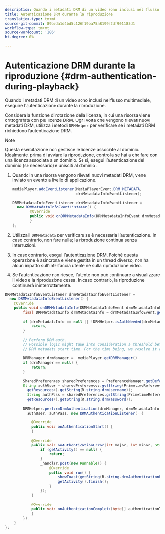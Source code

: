 ```yaml
---
description: Quando i metadati DRM di un video sono inclusi nel flusso multimediale, eseguire l'autenticazione durante la riproduzione.
title: Autenticazione DRM durante la riproduzione
translation-type: tm+mt
source-git-commit: 89bdda1d4bd5c126f19ba75a819942df901183d1
workflow-type: tm+mt
source-wordcount: '186'
ht-degree: 0%

---
```



# Autenticazione DRM durante la riproduzione {#drm-authentication-during-playback}

Quando i metadati DRM di un video sono inclusi nel flusso multimediale, eseguire l&#39;autenticazione durante la riproduzione.

Considera la funzione di rotazione della licenza, in cui una risorsa viene crittografata con più licenze DRM. Ogni volta che vengono rilevati nuovi metadati DRM, utilizza i metodi `DRMHelper` per verificare se i metadati DRM richiedono l’autenticazione DRM.

>[!NOTE]
>
>Questa esercitazione non gestisce le licenze associate al dominio. Idealmente, prima di avviare la riproduzione, controlla se hai a che fare con una licenza associata a un dominio. Se sì, esegui l’autenticazione del dominio (se necessario) e unisciti al dominio .

1. Quando in una risorsa vengono rilevati nuovi metadati DRM, viene inviato un evento a livello di applicazione.

   ```java
   mediaPlayer.addEventListener(MediaPlayerEvent.DRM_METADATA,  
                                drmMetadataInfoEventListener); 
   
   DRMMetadataInfoEventListener drmMetadataInfoEventListener =  
     new DRMMetadataInfoEventListener() { 
           @Override 
           public void onDRMMetadataInfo(DRMMetadataInfoEvent drmMetadataInfoEvent) { 
           } 
   };
   ```

1. Utilizza il `DRMMetadata` per verificare se è necessaria l’autenticazione. In caso contrario, non fare nulla; la riproduzione continua senza interruzioni.
1. In caso contrario, esegui l’autenticazione DRM. Poiché questa operazione è asincrona e viene gestita in un thread diverso, non ha alcun impatto sull&#39;interfaccia utente né sulla riproduzione video.
1. Se l’autenticazione non riesce, l’utente non può continuare a visualizzare il video e la riproduzione cessa. In caso contrario, la riproduzione continuerà ininterrottamente.

```java
DRMMetadataInfoEventListener drmMetadataInfoEventListener =  
  new DRMMetadataInfoEventListener() { 
    @Override 
    public void onDRMMetadataInfo(DRMMetadataInfoEvent drmMetadataInfoEvent) { 
        final DRMMetadataInfo drmMetadataInfo = drmMetadataInfoEvent.getDRMMetadataInfo(); 
 
        if (drmMetadataInfo == null || !DRMHelper.isAuthNeeded(drmMetadataInfo.getDRMMetadata())) { 
            return; 
        } 
 
        // Perform DRM auth. 
        // Possible logic might take into consideration a threshold between the current player time and the 
        // DRM metadata start time. For the time being, we resolve it as soon as we receive the DRM metadata. 
 
        DRMManager drmManager = _mediaPlayer.getDRMManager(); 
        if (drmManager == null) { 
            return; 
        } 
 
        SharedPreferences sharedPreferences = PreferenceManager.getDefaultSharedPreferences(getActivity()); 
        String authUser = sharedPreferences.getString(PrimetimeReference.SETTINGS_DRM_USERNAME,  
          getResources().getString(R.string.drmUsername)); 
          String authPass = sharedPreferences.getString(PrimetimeReference.SETTINGS_DRM_PASSWORD,  
          getResources().getString(R.string.drmPassword)); 
 
        DRMHelper.performDrmAuthentication(drmManager, drmMetadataInfo.getDRMMetadata(),  
          authUser, authPass, new DRMAuthenticationListener() { 
 
            @Override 
            public void onAuthenticationStart() { 
            } 
 
            @Override 
            public void onAuthenticationError(int major, int minor, String erroString, String serverErrorURL) { 
                if (getActivity() == null) { 
                    return; 
                } 
                _handler.post(new Runnable() { 
                    @Override 
                    public void run() { 
                        showToast(getString(R.string.drmAuthenticationError)); 
                        getActivity().finish(); 
                    } 
                }); 
            } 
 
            @Override 
            public void onAuthenticationComplete(byte[] authenticationToken) { 
            } 
        }); 
    } 
};
```
